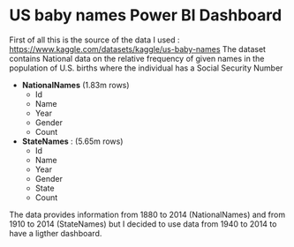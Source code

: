 # US baby names Power BI Dashboard
First of all this is the source of the data I used : https://www.kaggle.com/datasets/kaggle/us-baby-names
The dataset contains National data on the relative frequency of given names in the population of U.S. births where the individual has a Social Security Number 

- **NationalNames**  (1.83m rows)
   - Id
   - Name
   - Year
   - Gender
   - Count
- **StateNames** :  (5.65m rows) 
   - Id
   - Name
   - Year
   - Gender
   - State
   - Count

The data provides information from 1880 to 2014 (NationalNames) and from 1910 to 2014 (StateNames) but I decided to use data from 1940 to 2014 to have a ligther dashboard. 

